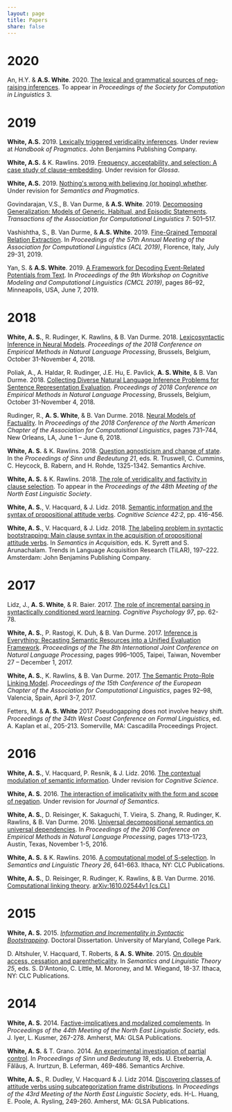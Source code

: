```yaml
---
layout: page
title: Papers
share: false
---
```


# 2020

An, H.Y. & **A.S. White**. 2020. [The lexical and grammatical sources of neg-raising inferences](https://arxiv.org/pdf/1908.05253). To appear in *Proceedings of the Society for Computation in Linguistics* 3.

# 2019

**White, A.S.** 2019. [Lexically triggered veridicality inferences](https://ling.auf.net/lingbuzz/004664/current.pdf). Under review at *Handbook of Pragmatics*. John Benjamins Publishing Company.

**White, A.S.** & K. Rawlins. 2019. [Frequency, acceptability, and selection: A case study of clause-embedding](https://ling.auf.net/lingbuzz/004596/current.pdf). Under revision for *Glossa*.

**White, A.S.** 2019. [Nothing's wrong with believing (or hoping) whether](https://ling.auf.net/lingbuzz/004572/current.pdf). Under revision for *Semantics and Pragmatics*.

Govindarajan, V.S., B. Van Durme, & **A.S. White**. 2019. [Decomposing Generalization: Models of Generic, Habitual, and Episodic Statements](http://www.mitpressjournals.org/doi/pdf/10.1162/tacl_a_00285). *Transactions of the Association for Computational Linguistics* 7: 501–517.

Vashishtha, S., B. Van Durme, & **A.S. White**. 2019. [Fine-Grained Temporal Relation Extraction](https://www.aclweb.org/anthology/P19-1280). In *Proceedings of the 57th Annual Meeting of the Association for Computational Linguistics (ACL 2019)*, Florence, Italy, July 29-31, 2019.

Yan, S. & **A.S. White**. 2019. [A Framework for Decoding Event-Related Potentials from Text](https://www.aclweb.org/anthology/W19-2910). In *Proceedings of the 9th Workshop on Cognitive Modeling and Computational Linguistics (CMCL 2019)*, pages 86–92, Minneapolis, USA, June 7, 2019.

# 2018

**White, A. S.**, R. Rudinger, K. Rawlins, & B. Van Durme. 2018. [Lexicosyntactic Inference in Neural Models](http://aclweb.org/anthology/D18-1501). _Proceedings of the 2018 Conference on Empirical Methods in Natural Language Processing_, Brussels, Belgium, October 31-November 4, 2018.

Poliak, A., A. Haldar, R. Rudinger, J.E. Hu, E. Pavlick, **A. S. White**, & B. Van Durme. 2018. [Collecting Diverse Natural Language Inference Problems for Sentence Representation Evaluation](http://aclweb.org/anthology/D18-1007). _Proceedings of 2018 Conference on Empirical Methods in Natural Language Processing_, Brussels, Belgium, October 31-November 4, 2018.

Rudinger, R., **A. S. White**, & B. Van Durme. 2018. [Neural Models of Factuality](http://aclweb.org/anthology/N18-1067). In _Proceedings of the 2018 Conference of the North American Chapter of the Association for Computational Linguistics_, pages 731–744, New Orleans, LA, June 1 – June 6, 2018.

**White, A. S.** & K. Rawlins. 2018. [Question agnosticism and change of state](https://semanticsarchive.net/Archive/DRjNjViN/WhiteRawlins.pdf). In the *Proceedings of Sinn und Bedeutung 21*, eds. R. Truswell, C. Cummins, C. Heycock, B. Rabern, and H. Rohde, 1325-1342. Semantics Archive.

**White, A. S.** & K. Rawlins. 2018. [The role of veridicality and factivity in clause selection](papers/white_role_2018.pdf). To appear in the *Proceedings of the 48th Meeting of the North East Linguistic Society*.

**White, A. S.**, V. Hacquard, & J. Lidz. 2018. [Semantic information and the syntax of propositional attitude verbs](https://onlinelibrary.wiley.com/doi/full/10.1111/cogs.12512). _Cognitive Science 42:2_, pp. 416-456.

**White, A. S.**, V. Hacquard, & J. Lidz. 2018. [The labeling problem in syntactic bootstrapping: Main clause syntax in the acquisition of propositional attitude verbs](papers/white_labeling_2017.pdf). In _Semantics in Acquisition_, eds. K. Syrett and S. Arunachalam. Trends in Language Acquisition Research (TiLAR), 197–222. Amsterdam: John Benjamins Publishing Company.

# 2017

Lidz, J., **A. S. White**, & R. Baier. 2017. [The role of incremental parsing in syntactically conditioned word learning](https://www.sciencedirect.com/science/article/pii/S0010028516302742). _Cognitive Psychology 97_, pp. 62-78.

**White, A. S.**, P. Rastogi, K. Duh, & B. Van Durme. 2017. [Inference is Everything: Recasting Semantic Resources into a Unified Evaluation Framework](http://aclweb.org/anthology/I/I17/I17-1100.pdf). _Proceedings of the The 8th International Joint Conference on Natural Language Processing_, pages 996–1005, Taipei, Taiwan, November 27 – December 1, 2017.

**White, A. S.**, K. Rawlins, & B. Van Durme. 2017. [The Semantic Proto-Role Linking Model](http://aclweb.org/anthology/E/E17/E17-2015.pdf). _Proceedings of the 15th Conference of the European Chapter of the Association for Computational Linguistics_, pages 92–98, Valencia, Spain, April 3-7, 2017.

Fetters, M. & **A. S. White** 2017. Pseudogapping does not involve heavy shift. _Proceedings of the 34th West Coast Conference on Formal Linguistics_, ed. A. Kaplan et al., 205-213. Somerville, MA: Cascadilla Proceedings Project.

# 2016

**White, A. S.**, V. Hacquard, P. Resnik, & J. Lidz. 2016. [The contextual modulation of semantic information](papers/white_contextual_2016.pdf). Under revision for _Cognitive Science_.

**White, A. S.** 2016. [The interaction of implicativity with the form and scope of negation](papers/white_interaction_2016.pdf). Under revision for _Journal of Semantics_.

**White, A. S.**, D. Reisinger, K. Sakaguchi, T. Vieira, S. Zhang, R. Rudinger, K. Rawlins, & B. Van Durme. 2016. [Universal decompositional semantics on universal dependencies](http://aclweb.org/anthology/D/D16/D16-1177.pdf). In _Proceedings of the 2016 Conference on Empirical Methods in Natural Language Processing_, pages 1713–1723, Austin, Texas, November 1-5, 2016.

**White, A. S.** & K. Rawlins. 2016. [A computational model of S-selection](https://journals.linguisticsociety.org/proceedings/index.php/SALT/article/download/26.641/3662). In _Semantics and Linguistic Theory 26_, 641-663\. Ithaca, NY: CLC Publications.

**White, A. S.**, D. Reisinger, R. Rudinger, K. Rawlins, & B. Van Durme. 2016. [Computational linking theory](http://arxiv.org/pdf/1610.02544). [arXiv:1610.02544v1 [cs.CL]](http://arxiv.org/abs/1610.02544)

# 2015

**White, A. S.** 2015. [_Information and Incrementality in Syntactic Bootstrapping_](papers/white_information_2015.pdf). Doctoral Dissertation. University of Maryland, College Park.

D. Altshuler, V. Hacquard, T. Roberts, & **A. S. White**. 2015. [On double access, cessation and parentheticality](https://journals.linguisticsociety.org/proceedings/index.php/SALT/article/download/25.18/2920). In _Semantics and Linguistic Theory 25_, eds. S. D'Antonio, C. Little, M. Moroney, and M. Wiegand, 18-37\. Ithaca, NY: CLC Publications.

# 2014

**White, A. S.** 2014. [Factive-implicatives and modalized complements](papers/white_factive-implicatives_2014.pdf). In _Proceedings of the 44th Meeting of the North East Linguistic Society_, eds. J. Iyer, L. Kusmer, 267-278\. Amherst, MA: GLSA Publications.

**White, A. S.** & T. Grano. 2014. [An experimental investigation of partial control](http://semanticsarchive.net/sub2013/SeparateArticles/White&Grano.pdf). In _Proceedings of Sinn und Bedeutung 18_, eds. U. Etxeberria, A. Fălăuș, A. Irurtzun, B. Leferman, 469-486\. Semantics Archive.

**White, A. S.**, R. Dudley, V. Hacquard & J. Lidz 2014. [Discovering classes of attitude verbs using subcategorization frame distributions](papers/white_discovering_2014.pdf). In _Proceedings of the 43rd Meeting of the North East Linguistic Society_, eds. H-L. Huang, E. Poole, A. Rysling, 249-260\. Amherst, MA: GLSA Publications.
